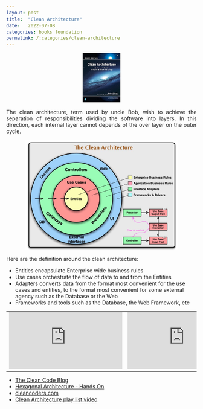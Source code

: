 ```yaml
---
layout: post
title:  "Clean Architecture"
date:   2022-07-08
categories: books foundation
permalink: /:categories/clean-architecture
---
```



<center>
  <p><img src="/img/books/cleanarch.jpg" width="20%" height="20%"/></p>
</center>

<p style="text-align: justify;">The clean architecture, term used by uncle Bob, wish to achieve the separation of responsibilities  dividing the software into layers. In this direction, each internal layer cannot depends of the over layer on the outer cycle.</p>

<p><center>
  <p><img src="/img/books/cleanarchdiagram.png" width="80%" height="80%"/></p>
</center></p>

<p>Here are the definition around the clean architecture:</p>
<ul>
  <li>Entities encapsulate Enterprise wide business rules </li>
  <li>Use cases orchestrate the flow of data to and from the Entities </li>
  <li>Adapters converts data from the format most convenient for the use cases and entities, to the format most convenient for some external agency such as the Database or the Web</li>
  <li>Frameworks and tools such as the Database, the Web Framework, etc </li>
</ul>

<p><table>
  <tr>
    <td><iframe src="https://www.youtube.com/embed/2dKZ-dWaCiU" title="YouTube video player" frameborder="0" allow="accelerometer; autoplay; clipboard-write; encrypted-media; gyroscope; picture-in-picture" allowfullscreen></iframe></td>
    <td><iframe src="https://www.youtube.com/embed/NyJLw3sc17M" title="YouTube video player" frameborder="0" allow="accelerometer; autoplay; clipboard-write; encrypted-media; gyroscope; picture-in-picture" allowfullscreen></iframe></td>
  </tr>
</table></p>


<ul>
  <li><a href="https://blog.cleancoder.com/uncle-bob/2012/08/13/the-clean-architecture.html">The Clean Code Blog</a></li>
  <li><a href="https://fabiana2611.github.io/arch/hexa-arch-handson">Hexagonal Architecture - Hands On</a></li>
  <li><a href="https://cleancoders.com/">cleancoders.com</a></li>
  <li><a href="https://www.youtube.com/watch?v=uvPudMDlOh8&list=PLBD8to5dJhvyr07t03AjYYQ_8LNHrQKF4"> Clean Architecture play list video</a></li>
</ul>
